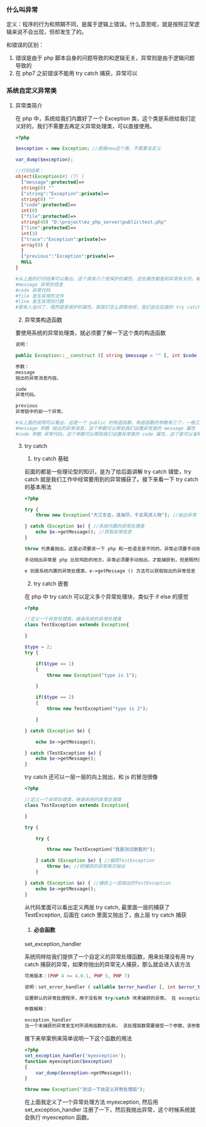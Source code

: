 ### 什么叫异常

定义：程序的行为和预期不同，是属于逻辑上错误。什么意思呢，就是按照正常逻辑来说不会出现，但却发生了的。

和错误的区别：

1. 错误是由于 php 脚本自身的问题导致的和逻辑无关，异常则是由于逻辑问题导致的
2. 在 php7 之前错误不能用 try catch 捕获，异常可以

### 系统自定义异常类

1. 异常类简介

   在 php 中，系统给我们内置好了一个 Exception 类，这个类是系统给我们定义好的，我们不需要去再定义异常处理类，可以直接使用。

   ```php
   <?php
   
   $exception = new Exception; //直接new这个类，不需要去定义
   
   var_dump($exception);
   
   //打印结果：
   object(Exception)#1 (7) {
     ["message":protected]=>
     string(0) ""
     ["string":"Exception":private]=>
     string(0) ""
     ["code":protected]=>
     int(0)
     ["file":protected]=>
     string(40) "D:\project\mz_php_server\public\test.php"
     ["line":protected]=>
     int(3)
     ["trace":"Exception":private]=>
     array(0) {
     }
     ["previous":"Exception":private]=>
     NULL
   }
   
   #从上面的打印结果可以看出，这个类有几个受保护的属性，这些属性都是和异常有关的，解释一下这写属性的意思。
   #message 异常的信息
   #code 异常代码
   #file 发生异常的文件
   #line 发生异常的行数
   #那有人会问了，既然是受保护的属性，那我们怎么获取他呢，我们会在后面的 try catch 里面讲解如何获取这些属性
   
   ```

   

   2. 异常类构造函数

   要使用系统的异常处理类，就必须要了解一下这个类的构造函数

   ```php
   说明：
   
   public Exception::__construct ([ string $message = "" [, int $code = 0 [, Throwable $previous = NULL ]]] )
   
   参数：
   message
   抛出的异常消息内容。
   
   code
   异常代码。
   
   previous
   异常链中的前一个异常。
   
   #从上面的说明可以看出，这是一个 public 的构造函数，构造函数的参数有三个，一般工作中经常用到的是前两个，这里就解释前两个参数，想了解更多请到 php 手册里面去查询
   #message 参数 抛出的异常消息，这个参数可以帮助我们设置异常类的 message 属性
   #code 参数 异常代码，这个参数可以帮助我们设置异常类的 code 属性，这个是可以省略的参数。
   ```

   

   3. try catch

      1. try catch 基础

      前面的都是一些理论型的知识，是为了给后面讲解 try catch 铺垫，try catch 就是我们工作中经常要用到的异常捕获了。接下来看一下 try catch 的基本用法

      ```php
      <?php 
      
      try {
          throw new Exception("大江东去，浪淘尽，千古风流人物"); //抛出异常
      
      } catch (Exception $e) { //系统内置的异常处理类
          echo $e->getMessage(); //获取异常信息
      }
      
      throw 代表着抛出，这里必须要说一下 php 和一些语言是不同的，异常必须要手动抛出才行否则捕获不到。
      
      手动抛出异常是 php 比较鸡肋的地方，异常必须要手动抛出，才能捕获到，但是既然已经知道哪里会发生异常，直接规避不就可以了吗？或者重写逻辑，这可能是 php 比较特殊的地方吧。
      
      e 则是系统内置的异常处理类，e->getMessage () 方法可以获取抛出的异常信息
      ```

      2. try catch 嵌套

      在 php 中 try catch 可以定义多个异常处理块，类似于 if else 的感觉

      ```php
      <?php
      
      //定义一个异常处理类，继承系统的异常处理类
      class TestException extends Exception{
      
      }
      
      $type = 2;
      try {
      
          if($type == 1)
          {
              throw new Exception("type is 1");
      
          }
      
          if($type == 2)
          {
              throw new TestException("type is 2");
      
          }
      
      } catch (Exception $e) {
      
          echo $e->getMessage();
      
      } catch (TestException $e) {
          echo $e->getMessage();
      }
      ```

      try catch 还可以一层一层的向上抛出，和 js 的冒泡很像 

      ```php
      <?php
      
      //定义一个异常处理类，继承系统的异常处理类
      class TestException extends Exception{
      
      }
      
      try {
      
          try {
      
              throw new TestException("我是测试嵌套的");
      
          } catch (Exception $e) { //捕获TestException
              throw $e; //把捕获的异常再次抛出
          }
      
      } catch (Exception $e) { //捕获上一层抛出的TestException
          echo $e->getMessage();
      }
      ```

      从代码里面可以看出定义两层 try catch, 最里面一层的捕获了 TestException, 后面在 catch 里面又抛出了，由上层 try catch 捕获 

      1. #### 必会函数

      set_exception_handler

      系统同样给我们提供了一个自定义的异常处理函数，用来处理没有用 try catch 捕获的异常，如果你抛出的异常无人捕获，那么就会进入该方法

      ```php
      可用版本：(PHP 4 >= 4.0.1, PHP 5, PHP 7)
      
      说明：set_error_handler ( callable $error_handler [, int $error_types = E_ALL | E_STRICT ] ) : mixed
      
      设置默认的异常处理程序，用于没有用 try/catch 块来捕获的异常。 在 exception_handler 调用后异常会中止。
      
      参数解释：
      
      exception_handler
      当一个未捕获的异常发生时所调用函数的名称。 该处理函数需要接受一个参数，该参数是一个抛出的异常对象
      ```

      接下来举案例来简单说明一下这个函数的用法 

      ```php
      <?php
      set_exception_handler('myexception');
      function myexception($exception)
      {
          var_dump($exception->getMessage());
      }
      
      throw new Exception("测试一下自定义异常处理函");
      ```

      在上面我定义了一个异常处理方法 myexception, 然后用 set_exception_handler 注册了一下，然后我抛出异常，这个时候系统就会执行 myexception 函数。 